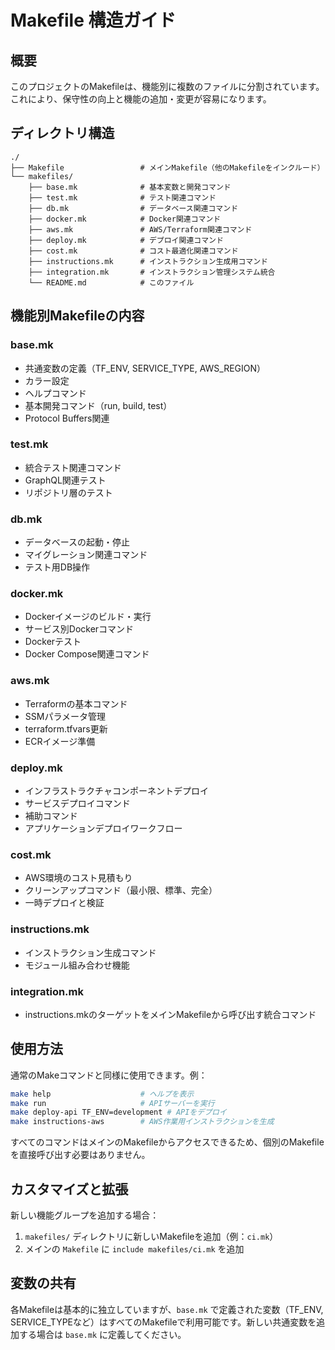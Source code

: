 # Makefile 構造ガイド

## 概要

このプロジェクトのMakefileは、機能別に複数のファイルに分割されています。これにより、保守性の向上と機能の追加・変更が容易になります。

## ディレクトリ構造

```
./
├── Makefile                 # メインMakefile（他のMakefileをインクルード）
└── makefiles/
    ├── base.mk              # 基本変数と開発コマンド
    ├── test.mk              # テスト関連コマンド
    ├── db.mk                # データベース関連コマンド
    ├── docker.mk            # Docker関連コマンド
    ├── aws.mk               # AWS/Terraform関連コマンド
    ├── deploy.mk            # デプロイ関連コマンド
    ├── cost.mk              # コスト最適化関連コマンド
    ├── instructions.mk      # インストラクション生成用コマンド
    ├── integration.mk       # インストラクション管理システム統合
    └── README.md            # このファイル
```

## 機能別Makefileの内容

### base.mk
- 共通変数の定義（TF_ENV, SERVICE_TYPE, AWS_REGION）
- カラー設定
- ヘルプコマンド
- 基本開発コマンド（run, build, test）
- Protocol Buffers関連

### test.mk
- 統合テスト関連コマンド
- GraphQL関連テスト
- リポジトリ層のテスト

### db.mk
- データベースの起動・停止
- マイグレーション関連コマンド
- テスト用DB操作

### docker.mk
- Dockerイメージのビルド・実行
- サービス別Dockerコマンド
- Dockerテスト
- Docker Compose関連コマンド

### aws.mk
- Terraformの基本コマンド
- SSMパラメータ管理
- terraform.tfvars更新
- ECRイメージ準備

### deploy.mk
- インフラストラクチャコンポーネントデプロイ
- サービスデプロイコマンド
- 補助コマンド
- アプリケーションデプロイワークフロー

### cost.mk
- AWS環境のコスト見積もり
- クリーンアップコマンド（最小限、標準、完全）
- 一時デプロイと検証

### instructions.mk
- インストラクション生成コマンド
- モジュール組み合わせ機能

### integration.mk
- instructions.mkのターゲットをメインMakefileから呼び出す統合コマンド

## 使用方法

通常のMakeコマンドと同様に使用できます。例：

```bash
make help                    # ヘルプを表示
make run                     # APIサーバーを実行
make deploy-api TF_ENV=development # APIをデプロイ
make instructions-aws        # AWS作業用インストラクションを生成
```

すべてのコマンドはメインのMakefileからアクセスできるため、個別のMakefileを直接呼び出す必要はありません。

## カスタマイズと拡張

新しい機能グループを追加する場合：

1. `makefiles/` ディレクトリに新しいMakefileを追加（例：`ci.mk`）
2. メインの `Makefile` に `include makefiles/ci.mk` を追加

## 変数の共有

各Makefileは基本的に独立していますが、`base.mk` で定義された変数（TF_ENV, SERVICE_TYPEなど）はすべてのMakefileで利用可能です。新しい共通変数を追加する場合は `base.mk` に定義してください。